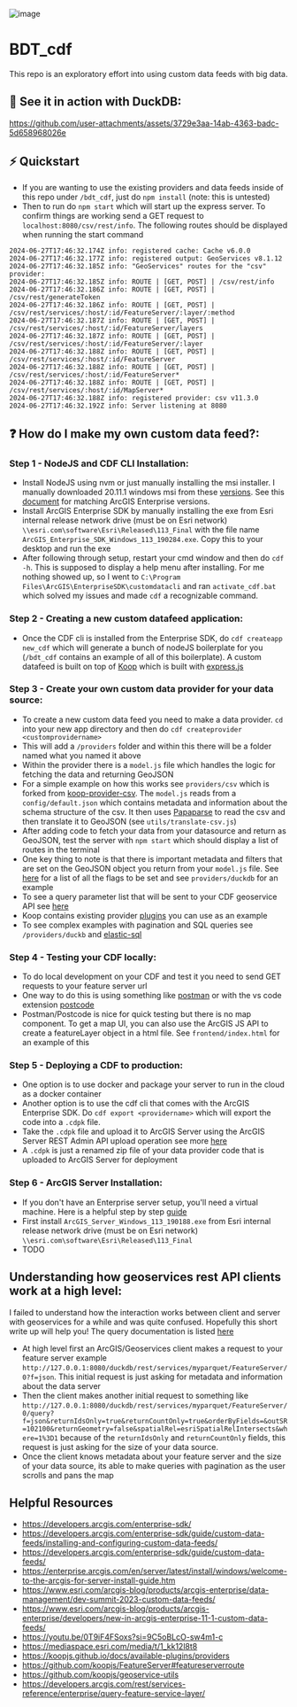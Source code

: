![image](https://github.com/EsriPS/BDT_cdf/assets/28267620/edc83af4-bfc6-41cf-a170-dcf7170dbe60)

# BDT_cdf
This repo is an exploratory effort into using custom data feeds with big data. 

## 🦆 See it in action with DuckDB: 
https://github.com/user-attachments/assets/3729e3aa-14ab-4363-badc-5d658968026e

## ⚡ Quickstart
- If you are wanting to use the existing providers and data feeds inside of this repo under `/bdt_cdf`, just do `npm install` (note: this is untested)
- Then to run do `npm start` which will start up the express server. To confirm things are working send a GET request to `localhost:8080/csv/rest/info`. The following routes should be displayed when running the start command 
```console
2024-06-27T17:46:32.174Z info: registered cache: Cache v6.0.0
2024-06-27T17:46:32.177Z info: registered output: GeoServices v8.1.12
2024-06-27T17:46:32.185Z info: "GeoServices" routes for the "csv" provider:
2024-06-27T17:46:32.185Z info: ROUTE | [GET, POST] | /csv/rest/info
2024-06-27T17:46:32.186Z info: ROUTE | [GET, POST] | /csv/rest/generateToken
2024-06-27T17:46:32.186Z info: ROUTE | [GET, POST] | /csv/rest/services/:host/:id/FeatureServer/:layer/:method
2024-06-27T17:46:32.187Z info: ROUTE | [GET, POST] | /csv/rest/services/:host/:id/FeatureServer/layers
2024-06-27T17:46:32.187Z info: ROUTE | [GET, POST] | /csv/rest/services/:host/:id/FeatureServer/:layer
2024-06-27T17:46:32.188Z info: ROUTE | [GET, POST] | /csv/rest/services/:host/:id/FeatureServer
2024-06-27T17:46:32.188Z info: ROUTE | [GET, POST] | /csv/rest/services/:host/:id/FeatureServer*
2024-06-27T17:46:32.188Z info: ROUTE | [GET, POST] | /csv/rest/services/:host/:id/MapServer*
2024-06-27T17:46:32.188Z info: registered provider: csv v11.3.0
2024-06-27T17:46:32.192Z info: Server listening at 8080
```

## ❓ How do I make my own custom data feed?: 

### Step 1 - NodeJS and CDF CLI Installation:
- Install NodeJS using nvm or just manually installing the msi installer. I manually downloaded 20.11.1 windows msi from these [versions](https://nodejs.org/dist/). See this [document](https://developers.arcgis.com/enterprise-sdk/guide/custom-data-feeds/installing-and-configuring-custom-data-feeds/) for matching ArcGIS Enterprise versions. 
- Install ArcGIS Enterprise SDK by manually installing the exe from Esri internal release network drive (must be on Esri network) `\\esri.com\software\Esri\Released\113_Final` with the file name `ArcGIS_Enterprise_SDK_Windows_113_190284.exe`. Copy this to your desktop and run the exe
- After following through setup, restart your cmd window and then do `cdf -h`. This is supposed to display a help menu after installing. For me nothing showed up, so I went to `C:\Program Files\ArcGIS\EnterpriseSDK\customdatacli` and ran `activate_cdf.bat` which solved my issues and made `cdf` a recognizable command.

### Step 2 - Creating a new custom datafeed application:
- Once the CDF cli is installed from the Enterprise SDK, do `cdf createapp new_cdf` which will generate a bunch of nodeJS boilerplate for you (`/bdt_cdf` contains an example of all of this boilerplate). A custom datafeed is built on top of [Koop](https://koopjs.github.io/docs) which is built with [express.js](https://expressjs.com/)

### Step 3 - Create your own custom data provider for your data source:
- To create a new custom data feed you need to make a data provider. `cd` into your new app directory and then do `cdf createprovider <customprovidername>`
- This will add a `/providers` folder and within this there will be a folder named what you named it above 
- Within the provider there is a `model.js` file which handles the logic for fetching the data and returning GeoJSON 
- For a simple example on how this works see `providers/csv` which is forked from [koop-provider-csv](https://github.com/koopjs/koop-provider-csv). The `model.js` reads from a `config/default.json` which contains metadata and information about the schema structure of the csv. It then uses [Papaparse](https://www.papaparse.com/) to read the csv and then translate it to GeoJSON (see `utils/translate-csv.js`)
- After adding code to fetch your data from your datasource and return as GeoJSON, test the server with `npm start` which should display a list of routes in the terminal
- One key thing to note is that there is important metadata and filters that are set on the GeoJSON object you return from your `model.js` file. See [here](https://github.com/koopjs/FeatureServer#featureserverroute) for a list of all the flags to be set and see `providers/duckdb` for an example
- To see a query parameter list that will be sent to your CDF geoservice API see [here](https://developers.arcgis.com/rest/services-reference/enterprise/query-feature-service-layer/)
- Koop contains existing provider [plugins](https://koopjs.github.io/docs/available-plugins/providers) you can use as an example
- To see complex examples with pagination and SQL queries see `/providers/duckb` and [elastic-sql](https://github.com/koopjs/koop-provider-elastic-sql/tree/main)

### Step 4 - Testing your CDF locally: 
- To do local development on your CDF and test it you need to send GET requests to your feature server url
- One way to do this is using something like [postman](https://www.postman.com/) or with the vs code extension [postcode](https://github.com/rohinivsenthil/postcode)
- Postman/Postcode is nice for quick testing but there is no map component. To get a map UI, you can also use the ArcGIS JS API to create a featureLayer object in a html file. See `frontend/index.html` for an example of this 

### Step 5 - Deploying a CDF to production:
- One option is to use docker and package your server to run in the cloud as a docker container
- Another option is to use the cdf cli that comes with the ArcGIS Enterprise SDK. Do `cdf export <providername>` which will export the code into a `.cdpk` file. 
- Take the `.cdpk` file and upload it to ArcGIS Server using the ArcGIS Server REST Admin API upload operation see more [here](https://www.esri.com/arcgis-blog/products/arcgis-enterprise/developers/new-in-arcgis-enterprise-11-1-custom-data-feeds/)
- A `.cdpk` is just a renamed zip file of your data provider code that is uploaded to ArcGIS Server for deployment

### Step 6 - ArcGIS Server Installation: 
- If you don't have an Enterprise server setup, you'll need a virtual machine. Here is a helpful step by step [guide](https://enterprise.arcgis.com/en/server/latest/install/windows/steps-to-get-arcgis-for-server-up-and-running.htm)
- First install `ArcGIS_Server_Windows_113_190188.exe` from Esri internal release network drive (must be on Esri network) `\\esri.com\software\Esri\Released\113_Final`
- TODO

## Understanding how geoservices rest API clients work at a high level: 
I failed to understand how the interaction works between client and server with geoservices for a while and was quite confused. Hopefully this short write up will help you! The query documentation is listed [here](https://developers.arcgis.com/rest/services-reference/enterprise/query-feature-service-layer/)
- At high level first an ArcGIS/Geoservices client makes a request to your feature server example `http://127.0.0.1:8080/duckdb/rest/services/myparquet/FeatureServer/0?f=json`. This initial request is just asking for metadata and information about the data server
- Then the client makes another initial request to something like `http://127.0.0.1:8080/duckdb/rest/services/myparquet/FeatureServer/0/query?f=json&returnIdsOnly=true&returnCountOnly=true&orderByFields=&outSR=102100&returnGeometry=false&spatialRel=esriSpatialRelIntersects&where=1%3D1` because of the `returnIdsOnly` and `returnCountOnly` fields, this request is just asking for the size of your data source.
- Once the client knows metadata about your feature server and the size of your data source, its able to make queries with pagination as the user scrolls and pans the map 

## Helpful Resources
- https://developers.arcgis.com/enterprise-sdk/
- https://developers.arcgis.com/enterprise-sdk/guide/custom-data-feeds/installing-and-configuring-custom-data-feeds/
- https://developers.arcgis.com/enterprise-sdk/guide/custom-data-feeds/
- https://enterprise.arcgis.com/en/server/latest/install/windows/welcome-to-the-arcgis-for-server-install-guide.htm
- https://www.esri.com/arcgis-blog/products/arcgis-enterprise/data-management/dev-summit-2023-custom-data-feeds/
- https://www.esri.com/arcgis-blog/products/arcgis-enterprise/developers/new-in-arcgis-enterprise-11-1-custom-data-feeds/
- https://youtu.be/0T9iF4FSoxs?si=9C5oBLcO-sw4m1-c
- https://mediaspace.esri.com/media/t/1_kk12l8t8
- https://koopjs.github.io/docs/available-plugins/providers
- https://github.com/koopjs/FeatureServer#featureserverroute
- https://github.com/koopjs/geoservice-utils
- https://developers.arcgis.com/rest/services-reference/enterprise/query-feature-service-layer/
